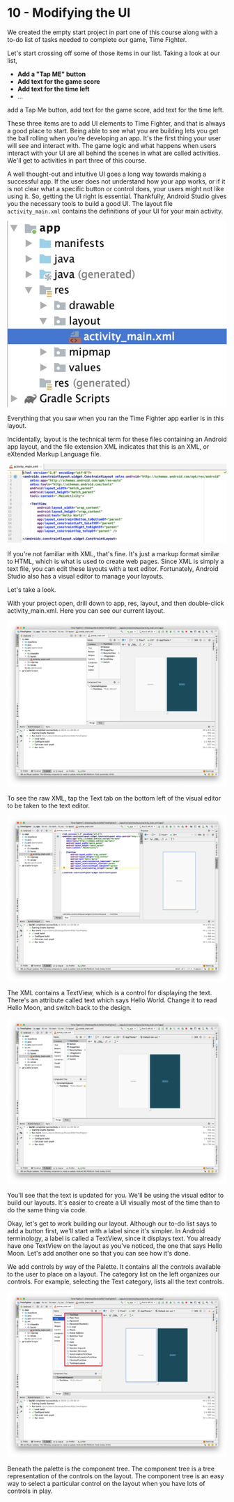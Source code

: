 # 10 - Modifying the UI

We created the empty start project in part one of this course along with a to-do list of tasks needed to complete our game, Time Fighter.

 Let's start crossing off some of those items in our list. Taking a look at our list,

* **Add a "Tap ME" button**
* **Add text for the game score**
* **Add text for the time left**
* ...

add a Tap Me button,  add text for the game score,  add text for the time left. 

These three items are to add UI elements to Time Fighter, and that is always a good place to start.  Being able to see what you are building lets you get the ball rolling when you're developing an app. It's the first thing your user will see and interact with. The game logic and what happens when users interact with your UI are all behind the scenes in what are called activities. We'll get to activities in part three of this course.

A well thought-out and intuitive UI goes a long way towards making a successful app. If the user does not understand how your app works, or if it is not clear what a specific button or control does, your users might not like using it. So, getting the UI right is essential. Thankfully, Android Studio gives you the necessary tools to build a good UI. The layout file `activity_main.xml` contains the definitions of your UI for your main activity.

![](../../../.gitbook/assets/part_2_10_activity_main_xml.jpg)

Everything that you saw when you ran the Time Fighter app earlier is in this layout.

Incidentally, layout is the technical term for these files containing an Android app layout, and the file extension XML indicates that this is an XML, or eXtended Markup Language file.

![](../../../.gitbook/assets/part_2_10_activity_main_xml_text.jpg)

If you're not familiar with XML, that's fine. It's just a markup format similar to HTML, which is what is used to create web pages.  Since XML is simply a text file,  you can edit these layouts with a text editor. Fortunately, Android Studio also has a visual editor to manage your layouts.

Let's take a look.

With your project open, drill down to app, res, layout, and then double-click activity\_main.xml. Here you can see our current layout.

![](../../../.gitbook/assets/part_2_current_layout.jpg)

To see the raw XML, tap the Text tab on the bottom left of the visual editor to be taken to the text editor.

![](../../../.gitbook/assets/part_2_10_activity_main_xml_raw_text.jpg)

The XML contains a TextView,  which is a control for displaying the text. There's an attribute called text which says Hello World. Change it to read Hello Moon, and switch back to the design.

![](../../../.gitbook/assets/part_2_10_hello_moon.jpg)

You'll see that the text is updated for you.  We'll be using the visual editor to build our layouts. It's easier to create a UI visually most of the time than to do the same thing via code.

Okay, let's get to work building our layout.  Although our to-do list says to add a button first, we'll start with a label since it's simpler. In Android terminology,  a label is called a TextView, since it displays text. You already have one TextView on the layout as you've noticed,  the one that says Hello Moon. Let's add another one so that you can see how it's done.

We add controls by way of the Palette.  It contains all the controls available to the user to place on a layout. The category list on the left organizes our controls. For example, selecting the Text category, lists all the text controls.

![](../../../.gitbook/assets/part_2_10_text_category.jpg)

Beneath the palette is the component tree. The component tree is a tree representation of the controls on the layout. The component tree is an easy way  to select a particular control on the layout when you have lots of controls in play.



